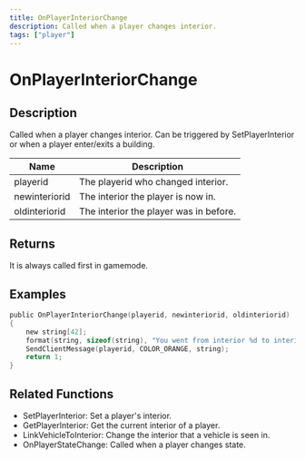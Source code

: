 ```yaml
---
title: OnPlayerInteriorChange
description: Called when a player changes interior.
tags: ["player"]
---
```


# OnPlayerInteriorChange

<TagLinks />

## Description

Called when a player changes interior. Can be triggered by SetPlayerInterior or when a player enter/exits a building.

| Name          | Description                            |
| ------------- | -------------------------------------- |
| playerid      | The playerid who changed interior.     |
| newinteriorid | The interior the player is now in.     |
| oldinteriorid | The interior the player was in before. |

## Returns

It is always called first in gamemode.

## Examples

```c
public OnPlayerInteriorChange(playerid, newinteriorid, oldinteriorid)
{
    new string[42];
    format(string, sizeof(string), "You went from interior %d to interior %d!", oldinteriorid, newinteriorid);
    SendClientMessage(playerid, COLOR_ORANGE, string);
    return 1;
}
```

## Related Functions

- SetPlayerInterior: Set a player's interior.
- GetPlayerInterior: Get the current interior of a player.
- LinkVehicleToInterior: Change the interior that a vehicle is seen in.
- OnPlayerStateChange: Called when a player changes state.
